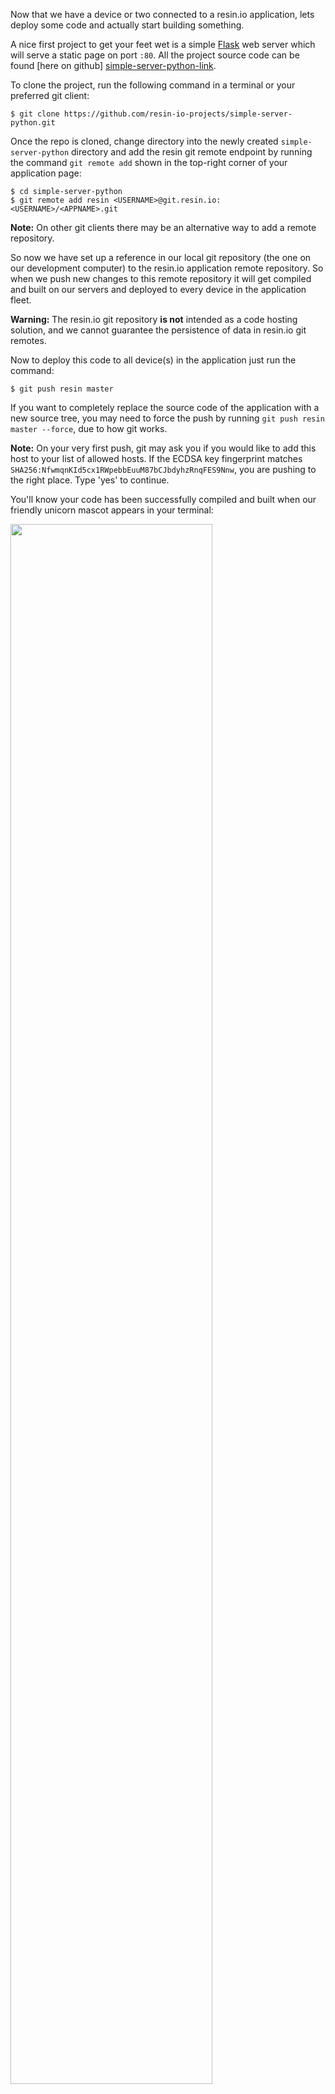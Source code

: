 <!-- deploying Code to devices -->

Now that we have a device or two connected to a resin.io application, lets deploy some code and actually start building something.

A nice first project to get your feet wet is a simple [Flask][flask-link] web server which will serve a static page on port `:80`. All the project source code can be found [here on github] [simple-server-python-link].

To clone the project, run the following command in a terminal or your preferred git client:

```shell
$ git clone https://github.com/resin-io-projects/simple-server-python.git
```

Once the repo is cloned, change directory into the newly created `simple-server-python` directory and add the resin git remote endpoint by running the command `git remote add` shown in
the top-right corner of your application page:

```shell
$ cd simple-server-python
$ git remote add resin <USERNAME>@git.resin.io:<USERNAME>/<APPNAME>.git
```
__Note:__ On other git clients there may be an alternative way to add a remote repository.

So now we have set up a reference in our local git repository (the one on our development computer) to the resin.io application remote repository. So when we push new changes to this remote repository it will get compiled and built on our servers and deployed to every device in the application fleet.

__Warning:__ The resin.io git repository **is not** intended as a code hosting solution, and we cannot guarantee the persistence of data in resin.io git remotes.

Now to deploy this code to all device(s) in the application just run the command:
```shell
$ git push resin master
```

If you want to completely replace the source code of the application with a new source tree, you may need to force the push by running `git push resin master --force`, due to how git works.

__Note:__ On your very first push, git may ask you if you would like to add this host to your list of allowed hosts. If the ECDSA key fingerprint matches `SHA256:NfwmqnKId5cx1RWpebbEuuM87bCJbdyhzRnqFES9Nnw`, you are pushing to the right place. Type 'yes' to continue.

You'll know your code has been successfully compiled and built when our
friendly unicorn mascot appears in your terminal:

<img src="/img/common/pushing/success_unicorn_simple_nodejs.png" width="80%">

This means your code is safely built and stored on our image registry. It should only take about 2 minutes to build your code and subsequent builds will be quicker because of build caching.


Your application will now be downloaded and executed by all the devices you have connected in your application fleet. You may have to wait about 6 minutes for the first push... So time for more tea, but don't worry, all subsequent pushes are much, much faster due to [Docker layer sharing][dockerLayerDocs]. You can see the progress of the device code updates on the device dashboard:

<img src="/img/common/device/device_dashboard_during_update_generic.png" width="80%">

You should now have a Python web server running on your device and see some logs on your dashboard. If you go to the `Actions` page for your device, you can enable a public URL, this URL is accessible from anywhere in the world.

<img src="/img/common/enable-public-URLs.png" width="60%">

If you follow the URL, you will be served a page saying "Hello, World!". Alternatively you can point your browser to your devices IP address.

You should now have a basic idea of how to deploy a Python application on resin.io. If you feel like you have a handle on Docker and Python projects, then skip over the next section and go straight to ["Using the web terminal"](#using-the-web-terminal).

[simple-server-python-link]:https://github.com/resin-io-projects/simple-server-python

[dockerLayerDocs]:https://docs.docker.com/engine/userguide/storagedriver/imagesandcontainers/
[flask-link]:http://flask.pocoo.org/
